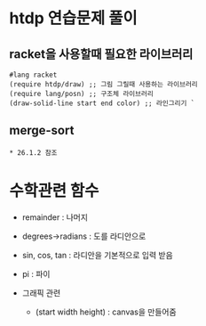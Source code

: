 # htdp 연습문제 풀이


## racket을 사용할때 필요한 라이브러리

    #lang racket
    (require htdp/draw) ;; 그림 그릴때 사용하는 라이브러리 
    (require lang/posn) ;; 구조체 라이브러리
    (draw-solid-line start end color) ;; 라인그리기 `


## merge-sort 
    * 26.1.2 참조
    
    
# 수학관련 함수
  * remainder : 나머지
  * degrees->radians : 도를 라디안으로
  * sin, cos, tan : 라디안을 기본적으로 입력 받음
  * pi : 파이 

* 그래픽 관련
  * (start width height) : canvas을 만들어줌
